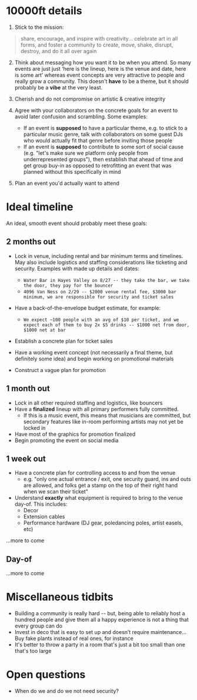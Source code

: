 # 10000ft details

1. Stick to the mission: 
> share, encourage, and inspire with creativity... celebrate art in all forms, and foster a community to create, move, shake, disrupt, destroy, and do it all over again

2. Think about messaging how you want it to be when you attend. So many events are just just ‘here is the lineup, here is the venue and date, here is some art’ whereas event concepts are very attractive to people and really grow a community. This doesn't **have** to be a theme, but it should probably be a **vibe** at the very least.

3. Cherish and do not compromise on artistic & creative integrity

4. Agree with your collaborators on the concrete goals for an event to avoid later confusion and scrambling. Some examples:
    * If an event is **supposed** to have a particular theme, e.g. to stick to a particular music genre, talk with collaborators on some guest DJs who would actually fit that genre before inviting those people
    * If an event is **supposed** to contribute to some sort of social cause (e.g. "let's make sure we platform only people from underrepresented groups"), then establish that ahead of time and get group buy-in as opposed to retrofitting an event that was planned without this specifically in mind

5. Plan an event you'd actually want to attend

# Ideal timeline
An ideal, smooth event should probably meet these goals:

## 2 months out

* Lock in venue, including rental and bar minimum terms and timelines. May also include logistics and staffing considerations like ticketing and security. Examples with made up details and dates:
    * `Water Bar in Hayes Valley on 8/27 -- they take the bar, we take the door, they pay for the bouncer`
    * `4096 Van Ness on 2/29 -- $2000 venue rental fee, $3000 bar minimum, we are responsible for security and ticket sales`

* Have a back-of-the-envelope budget estimate, for example:
    * `We expect ~100 people with an avg of $10 per ticket, and we expect each of them to buy 2x $5 drinks -- $1000 net from door, $1000 net at bar`

* Establish a concrete plan for ticket sales
* Have a working event concept (not necessarily a final theme, but definitely some idea) and begin working on promotional materials
* Construct a vague plan for promotion

## 1 month out

* Lock in all other required staffing and logistics, like bouncers
* Have a **finalized** lineup with all primary performers fully committed. 
    * If this is a music event, this means that musicians are committed, but secondary features like in-room performing artists may not yet be locked in
* Have most of the graphics for promotion finalized
* Begin promoting the event on social media

## 1 week out
* Have a concrete plan for controlling access to and from the venue
    * e.g. "only one actual entrance / exit, one security guard, ins and outs are allowed, and folks get a stamp on the top of their right hand when we scan their ticket"
* Understand **exactly** what equipment is required to bring to the venue day-of. This includes:
    * Decor
    * Extension cables
    * Performance hardware (DJ gear, poledancing poles, artist easels, etc)

...more to come

## Day-of
...more to come

# Miscellaneous tidbits

* Building a community is really hard -- but, being able to reliably host a hundred people and give them all a happy experience is not a thing that every group can do
* Invest in deco that is easy to set up and doesn’t require maintenance… Buy fake plants instead of real ones, for instance
* It's better to throw a party in a room that's just a bit too small than one that's too large

# Open questions

* When do we and do we not need security?
